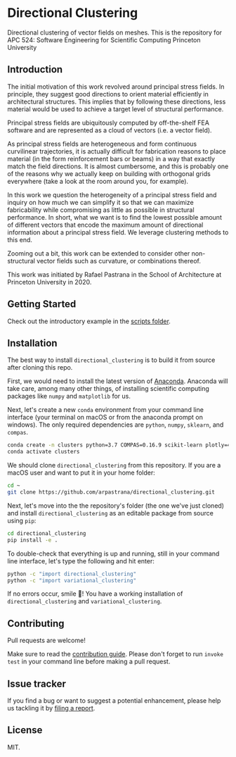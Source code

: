 # Directional Clustering

Directional clustering of vector fields on meshes.
This is the repository for APC 524: Software Engineering for Scientific Computing
Princeton University


## Introduction

The initial motivation of this work revolved around principal stress fields.
In principle, they suggest good directions to orient material efficiently in
architectural structures. This implies that by following these directions,
less material would be used to achieve a target level of structural performance.

Principal stress fields are ubiquitously computed by off-the-shelf FEA software
and are represented as a cloud of vectors (i.e. a vector field).

As principal stress fields are heterogeneous and form continuous curvilinear
trajectories, it is actually difficult for fabrication reasons to place material
(in the form reinforcement bars or beams) in a way that exactly match the field
directions. It is almost cumbersome, and this is probably one of the reasons why
we actually keep on building with orthogonal grids everywhere (take a look at
the room around you, for example).

In this work we question the heterogeneity of a principal stress field and
inquiry on how much we can simplify it so that we can maximize fabricability
while compromising as little as possible in structural performance. In short,
what we want is to find the lowest possible amount of different vectors that
encode the maximum amount of directional information about a principal stress
field. We leverage clustering methods to this end.

Zooming out a bit, this work can be extended to consider other non-structural
vector fields such as curvature, or combinations thereof.

This work was initiated by Rafael Pastrana in the School of Architecture at
Princeton University in 2020.

## Getting Started

Check out the introductory example in the [scripts folder](https://github.com/arpastrana/directional_clustering/blob/apc524/scripts/01_directional_clustering.py).

## Installation

The best way to install `directional_clustering` is to build it from source
after cloning this repo.

First, we would need to install the latest version of
[Anaconda](https://www.continuum.io/). Anaconda will take care, among many other
things, of installing scientific computing packages like `numpy` and
`matplotlib` for us.

Next, let's create a new `conda` environment from your command line interface
(your terminal on macOS or from the anaconda prompt on windows).
The only required dependencies are `python`, `numpy`, `sklearn`, and `compas`.

```bash
conda create -n clusters python=3.7 COMPAS=0.16.9 scikit-learn plotly=4.13.0
conda activate clusters
```

We should clone `directional_clustering` from this repository.
If you are a macOS user and want to put it in your home folder:

```bash
cd ~
git clone https://github.com/arpastrana/directional_clustering.git
```

Next, let's move into the the repository's folder (the one we've just cloned) and
install `directional_clustering` as an editable package from source using `pip`:

```bash
cd directional_clustering
pip install -e .
```

To double-check that everything is up and running, still in your command line
interface, let's type the following and hit enter:

```bash
python -c "import directional_clustering"
python -c "import variational_clustering"
```

If no errors occur, smile 🙂! You have a working installation of
`directional_clustering` and `variational_clustering`.

## Contributing

Pull requests are welcome!

Make sure to read the [contribution
guide](https://github.com/arpastrana/directional_clustering/tree/master/CONTRIBUTING.md).
Please don't forget to run ``invoke test`` in your command line before making a
pull request.

## Issue tracker

If you find a bug or want to suggest a potential enhancement,
please help us tackling it by [filing a
report](https://github.com/arpastrana/directional_clustering/issues).

## License

MIT.

